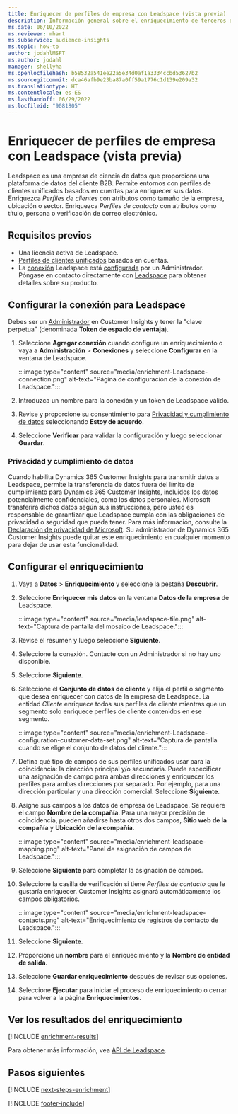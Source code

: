 ```yaml
---
title: Enriquecer de perfiles de empresa con Leadspace (vista previa)
description: Información general sobre el enriquecimiento de terceros de Leadspace.
ms.date: 06/10/2022
ms.reviewer: mhart
ms.subservice: audience-insights
ms.topic: how-to
author: jodahlMSFT
ms.author: jodahl
manager: shellyha
ms.openlocfilehash: b58532a541ee22a5e34d0af1a3334ccbd53627b2
ms.sourcegitcommit: dca46afb9e23ba87a0ff59a1776c1d139e209a32
ms.translationtype: HT
ms.contentlocale: es-ES
ms.lasthandoff: 06/29/2022
ms.locfileid: "9081805"
---
```

# <a name="enrich-company-profiles-with-leadspace-preview"></a>Enriquecer de perfiles de empresa con Leadspace (vista previa)

Leadspace es una empresa de ciencia de datos que proporciona una plataforma de datos del cliente B2B. Permite entornos con perfiles de clientes unificados basados en cuentas para enriquecer sus datos. Enriquezca *Perfiles de clientes* con atributos como tamaño de la empresa, ubicación o sector. Enriquezca *Perfiles de contacto* con atributos como título, persona o verificación de correo electrónico.

## <a name="prerequisites"></a>Requisitos previos

- Una licencia activa de Leadspace.
- [Perfiles de clientes unificados](customer-profiles.md) basados en cuentas.
- La [conexión](connections.md) Leadspace está [configurada](#configure-the-connection-for-leadspace) por un Administrador. Póngase en contacto directamente con [Leadspace](https://www.leadspace.com/leadspace-microsoft-dynamics-365/) para obtener detalles sobre su producto.

## <a name="configure-the-connection-for-leadspace"></a>Configurar la conexión para Leadspace

Debes ser un [Administrador](permissions.md#admin) en Customer Insights y tener la "clave perpetua" (denominada **Token de espacio de ventaja**).

1. Seleccione **Agregar conexión** cuando configure un enriquecimiento o vaya a **Administración** > **Conexiones** y seleccione **Configurar** en la ventana de Leadspace.

   :::image type="content" source="media/enrichment-Leadspace-connection.png" alt-text="Página de configuración de la conexión de Leadspace.":::

1. Introduzca un nombre para la conexión y un token de Leadspace válido.

1. Revise y proporcione su consentimiento para [Privacidad y cumplimiento de datos](#data-privacy-and-compliance) seleccionando **Estoy de acuerdo**.

1. Seleccione **Verificar** para validar la configuración y luego seleccionar **Guardar**.

### <a name="data-privacy-and-compliance"></a>Privacidad y cumplimiento de datos

Cuando habilita Dynamics 365 Customer Insights para transmitir datos a Leadspace, permite la transferencia de datos fuera del límite de cumplimiento para Dynamics 365 Customer Insights, incluidos los datos potencialmente confidenciales, como los datos personales. Microsoft transferirá dichos datos según sus instrucciones, pero usted es responsable de garantizar que Leadspace cumpla con las obligaciones de privacidad o seguridad que pueda tener. Para más información, consulte la [Declaración de privacidad de Microsoft](https://go.microsoft.com/fwlink/?linkid=396732).
Su administrador de Dynamics 365 Customer Insights puede quitar este enriquecimiento en cualquier momento para dejar de usar esta funcionalidad.

## <a name="configure-the-enrichment"></a>Configurar el enriquecimiento

1. Vaya a **Datos** > **Enriquecimiento** y seleccione la pestaña **Descubrir**.

1. Seleccione **Enriquecer mis datos** en la ventana **Datos de la empresa** de Leadspace.

   :::image type="content" source="media/leadspace-tile.png" alt-text="Captura de pantalla del mosaico de Leadspace.":::

1. Revise el resumen y luego seleccione **Siguiente**.

1. Seleccione la conexión. Contacte con un Administrador si no hay uno disponible.

1. Seleccione **Siguiente**.

1. Seleccione el **Conjunto de datos de cliente** y elija el perfil o segmento que desea enriquecer con datos de la empresa de Leadspace. La entidad *Cliente* enriquece todos sus perfiles de cliente mientras que un segmento solo enriquece perfiles de cliente contenidos en ese segmento.

    :::image type="content" source="media/enrichment-Leadspace-configuration-customer-data-set.png" alt-text="Captura de pantalla cuando se elige el conjunto de datos del cliente.":::

1. Defina qué tipo de campos de sus perfiles unificados usar para la coincidencia: la dirección principal y/o secundaria. Puede especificar una asignación de campo para ambas direcciones y enriquecer los perfiles para ambas direcciones por separado. Por ejemplo, para una dirección particular y una dirección comercial. Seleccione **Siguiente**.

1. Asigne sus campos a los datos de empresa de Leadspace. Se requiere el campo **Nombre de la compañía**. Para una mayor precisión de coincidencia, pueden añadirse hasta otros dos campos, **Sitio web de la compañía** y **Ubicación de la compañía**.

   :::image type="content" source="media/enrichment-leadspace-mapping.png" alt-text="Panel de asignación de campos de Leadspace.":::

1. Seleccione **Siguiente** para completar la asignación de campos.

1. Seleccione la casilla de verificación si tiene *Perfiles de contacto* que le gustaría enriquecer. Customer Insights asignará automáticamente los campos obligatorios.

   :::image type="content" source="media/enrichment-leadspace-contacts.png" alt-text="Enriquecimiento de registros de contacto de Leadspace.":::

1. Seleccione **Siguiente**.

1. Proporcione un **nombre** para el enriquecimiento y la **Nombre de entidad de salida**.

1. Seleccione **Guardar enriquecimiento** después de revisar sus opciones.

1. Seleccione **Ejecutar** para iniciar el proceso de enriquecimiento o cerrar para volver a la página **Enriquecimientos**.

## <a name="view-enrichment-results"></a>Ver los resultados del enriquecimiento

[!INCLUDE [enrichment-results](includes/enrichment-results.md)]

Para obtener más información, vea [API de Leadspace](https://support.leadspace.com/hc/en-us/sections/201997649-API).

## <a name="next-steps"></a>Pasos siguientes

[!INCLUDE [next-steps-enrichment](includes/next-steps-enrichment.md)]

[!INCLUDE [footer-include](includes/footer-banner.md)]
